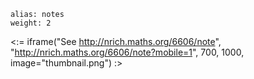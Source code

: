 ````
alias: notes
weight: 2
````

<:= iframe("See http://nrich.maths.org/6606/note", "http://nrich.maths.org/6606/note?mobile=1", 700, 1000, image="thumbnail.png") :>